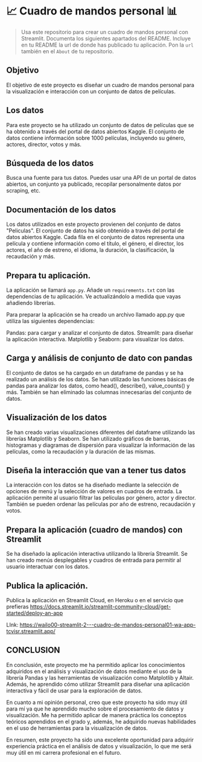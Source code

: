 # 📈 Cuadro de mandos personal 📊

> Usa este repositorio para crear un cuadro de mandos personal con Streamlit. Documenta los siguientes apartados del README.
> Incluye en tu README la url de donde has publicado tu aplicación. Pon la `url` también en el `About` de tu repositorio.

## Objetivo

El objetivo de este proyecto es diseñar un cuadro de mandos personal para la visualización e interacción con un conjunto de datos de películas.

## Los datos

Para este proyecto se ha utilizado un conjunto de datos de películas que se ha obtenido a través del portal de datos abiertos Kaggle. El conjunto de datos contiene información sobre 1000 películas, incluyendo su género, actores, director, votos y más.

## Búsqueda de los datos

Busca una fuente para tus datos. Puedes usar una API de un portal de datos abiertos, un conjunto ya publicado, recopilar personalmente datos por scraping, etc.

## Documentación de los datos

Los datos utilizados en este proyecto provienen del conjunto de datos "Peliculas". El conjunto de datos ha sido obtenido a través del portal de datos abiertos Kaggle. Cada fila en el conjunto de datos representa una película y contiene información como el título, el género, el director, los actores, el año de estreno, el idioma, la duración, la clasificación, la recaudación y más.

## Prepara tu aplicación.

La aplicación se llamará `app.py`. Añade un `requirements.txt` con las dependencias de tu aplicación. Ve actualizándolo a medida que vayas añadiendo librerías.

Para preparar la aplicación se ha creado un archivo llamado app.py que utiliza las siguientes dependencias:

Pandas: para cargar y analizar el conjunto de datos.
Streamlit: para diseñar la aplicación interactiva.
Matplotlib y Seaborn: para visualizar los datos.

## Carga y análisis de conjunto de dato con pandas

El conjunto de datos se ha cargado en un dataframe de pandas y se ha realizado un análisis de los datos. Se han utilizado las funciones básicas de pandas para analizar los datos, como head(), describe(), value_counts() y más. También se han eliminado las columnas innecesarias del conjunto de datos.

## Visualización de los datos

Se han creado varias visualizaciones diferentes del dataframe utilizando las librerías Matplotlib y Seaborn. Se han utilizado gráficos de barras, histogramas y diagramas de dispersión para visualizar la información de las películas, como la recaudación y la duración de las mismas.

## Diseña la interacción que van a tener tus datos

La interacción con los datos se ha diseñado mediante la selección de opciones de menú y la selección de valores en cuadros de entrada. La aplicación permite al usuario filtrar las películas por género, actor y director. También se pueden ordenar las películas por año de estreno, recaudación y votos.

## Prepara la aplicación (cuadro de mandos) con Streamlit

Se ha diseñado la aplicación interactiva utilizando la librería Streamlit. Se han creado menús desplegables y cuadros de entrada para permitir al usuario interactuar con los datos.

## Publica la aplicación.

Publica la aplicación en Streamlit Cloud, en Heroku o en el servicio que prefieras https://docs.streamlit.io/streamlit-community-cloud/get-started/deploy-an-app

LInk: https://wailo00-streamlit-2---cuadro-de-mandos-personal01-wa-app-tcvisr.streamlit.app/

## CONCLUSION

En conclusión, este proyecto me ha permitido aplicar los conocimientos adquiridos en el análisis y visualización de datos mediante el uso de la librería Pandas y las herramientas de visualización como Matplotlib y Altair. Además, he aprendido cómo utilizar Streamlit para diseñar una aplicación interactiva y fácil de usar para la exploración de datos.

En cuanto a mi opinión personal, creo que este proyecto ha sido muy útil para mí ya que he aprendido mucho sobre el procesamiento de datos y visualización. Me ha permitido aplicar de manera práctica los conceptos teóricos aprendidos en el grado y, además, he adquirido nuevas habilidades en el uso de herramientas para la visualización de datos.

En resumen, este proyecto ha sido una excelente oportunidad para adquirir experiencia práctica en el análisis de datos y visualización, lo que me será muy útil en mi carrera profesional en el futuro.
